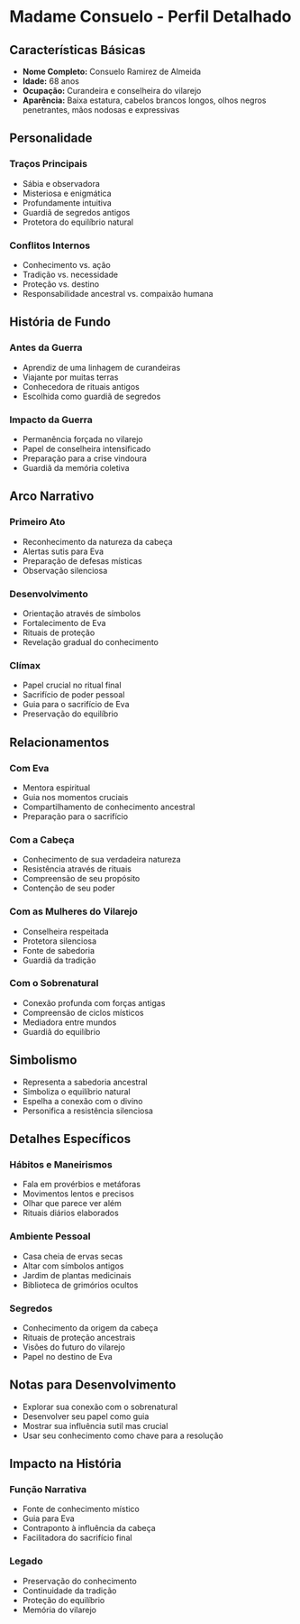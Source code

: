 # Madame Consuelo - Perfil Detalhado

## Características Básicas
- **Nome Completo:** Consuelo Ramirez de Almeida
- **Idade:** 68 anos
- **Ocupação:** Curandeira e conselheira do vilarejo
- **Aparência:** Baixa estatura, cabelos brancos longos, olhos negros penetrantes, mãos nodosas e expressivas

## Personalidade
### Traços Principais
- Sábia e observadora
- Misteriosa e enigmática
- Profundamente intuitiva
- Guardiã de segredos antigos
- Protetora do equilíbrio natural

### Conflitos Internos
- Conhecimento vs. ação
- Tradição vs. necessidade
- Proteção vs. destino
- Responsabilidade ancestral vs. compaixão humana

## História de Fundo
### Antes da Guerra
- Aprendiz de uma linhagem de curandeiras
- Viajante por muitas terras
- Conhecedora de rituais antigos
- Escolhida como guardiã de segredos

### Impacto da Guerra
- Permanência forçada no vilarejo
- Papel de conselheira intensificado
- Preparação para a crise vindoura
- Guardiã da memória coletiva

## Arco Narrativo
### Primeiro Ato
- Reconhecimento da natureza da cabeça
- Alertas sutis para Eva
- Preparação de defesas místicas
- Observação silenciosa

### Desenvolvimento
- Orientação através de símbolos
- Fortalecimento de Eva
- Rituais de proteção
- Revelação gradual do conhecimento

### Clímax
- Papel crucial no ritual final
- Sacrifício de poder pessoal
- Guia para o sacrifício de Eva
- Preservação do equilíbrio

## Relacionamentos
### Com Eva
- Mentora espiritual
- Guia nos momentos cruciais
- Compartilhamento de conhecimento ancestral
- Preparação para o sacrifício

### Com a Cabeça
- Conhecimento de sua verdadeira natureza
- Resistência através de rituais
- Compreensão de seu propósito
- Contenção de seu poder

### Com as Mulheres do Vilarejo
- Conselheira respeitada
- Protetora silenciosa
- Fonte de sabedoria
- Guardiã da tradição

### Com o Sobrenatural
- Conexão profunda com forças antigas
- Compreensão de ciclos místicos
- Mediadora entre mundos
- Guardiã do equilíbrio

## Simbolismo
- Representa a sabedoria ancestral
- Simboliza o equilíbrio natural
- Espelha a conexão com o divino
- Personifica a resistência silenciosa

## Detalhes Específicos
### Hábitos e Maneirismos
- Fala em provérbios e metáforas
- Movimentos lentos e precisos
- Olhar que parece ver além
- Rituais diários elaborados

### Ambiente Pessoal
- Casa cheia de ervas secas
- Altar com símbolos antigos
- Jardim de plantas medicinais
- Biblioteca de grimórios ocultos

### Segredos
- Conhecimento da origem da cabeça
- Rituais de proteção ancestrais
- Visões do futuro do vilarejo
- Papel no destino de Eva

## Notas para Desenvolvimento
- Explorar sua conexão com o sobrenatural
- Desenvolver seu papel como guia
- Mostrar sua influência sutil mas crucial
- Usar seu conhecimento como chave para a resolução

## Impacto na História
### Função Narrativa
- Fonte de conhecimento místico
- Guia para Eva
- Contraponto à influência da cabeça
- Facilitadora do sacrifício final

### Legado
- Preservação do conhecimento
- Continuidade da tradição
- Proteção do equilíbrio
- Memória do vilarejo
